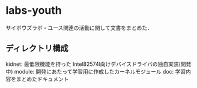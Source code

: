 # labs-youth

サイボウズラボ・ユース関連の活動に関して文書をまとめた．

## ディレクトリ構成

kidnet: 最低限機能を持った Intel82574l向けデバイスドライバの独自実装(開発中)
module: 開発にあたって学習用に作成したカーネルモジュール
doc:		学習内容をまとめたドキュメント
